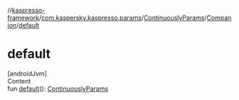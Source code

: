 //[kaspresso-framework](../../../index.md)/[com.kaspersky.kaspresso.params](../../index.md)/[ContinuouslyParams](../index.md)/[Companion](index.md)/[default](default.md)



# default  
[androidJvm]  
Content  
fun [default](default.md)(): [ContinuouslyParams](../index.md)  



